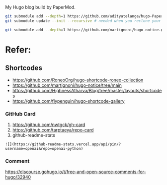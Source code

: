 My Hugo blog build by PaperMod.


```bash
git submodule add --depth=1 https://github.com/adityatelange/hugo-PaperMod.git themes/PaperMod
git submodule update --init --recursive # needed when you reclone your repo (submodules may not get cloned automatically)

git submodule add --depth=1 https://github.com/martignoni/hugo-notice.git themes/hugo-notice
```
# Refer:

## Shortcodes

- https://github.com/RoneoOrg/hugo-shortcode-roneo-collection
- https://github.com/martignoni/hugo-notice/tree/main
- https://github.com/HighnessAtharva/Blog/tree/master/layouts/shortcodes
- https://github.com/flypenguin/hugo-shortcode-gallery

### GitHub Card

1. https://github.com/nwtgck/gh-card
2. https://github.com/tarptaeya/repo-card
3. github-readme-stats
```
![](https://github-readme-stats.vercel.app/api/pin/?username=openai&repo=openai-python)
```

### Comment

https://discourse.gohugo.io/t/free-and-open-source-comments-for-hugo/32940